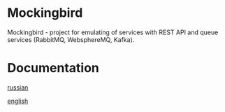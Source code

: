 # Mockingbird

Mockingbird - project for emulating of services with REST API and queue services (RabbitMQ, WebsphereMQ, Kafka).

# Documentation

[russian](docs/ru/readme.md)

[english](docs/en/readme.md)